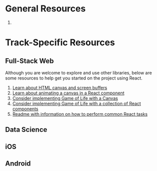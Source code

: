 # General Resources
1.

# Track-Specific Resources



## Full-Stack Web
Although you are welcome to explore and use other libraries, below are some
resources to help get you started on the project using React.

1. [Learn about HTML canvas and screen buffers](../../resources/canvas-buffer)
2. [Learn about animating a canvas in a React component](../../resources/canvas)
3. [Consider implementing Game of Life with a Canvas](../../resources/life-canvas)
4. [Consider implementing Game of Life with a collection of React components](../../resources/simple-components)
5. [Readme with information on how to perform common React tasks](../../resources/react-setup)


## Data Science



## iOS



## Android
